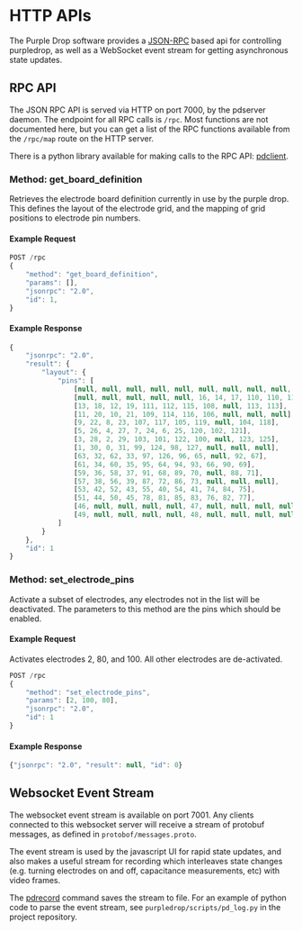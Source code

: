 # HTTP APIs

The Purple Drop software provides a [JSON-RPC](http://www.jsonrpc.org) based api for controlling purpledrop, as well as a WebSocket event stream for getting asynchronous state updates.

## RPC API

The JSON RPC API is served via HTTP on port 7000, by the pdserver daemon. The
endpoint for all RPC calls is `/rpc`. Most functions are not documented
here, but you can get a list of the RPC functions available from the `/rpc/map`
route on the HTTP server.

There is a python library available for making calls to the RPC API:
[pdclient](https://github.com/uwmisl/pdclient).

### Method: get_board_definition

Retrieves the electrode board definition currently in use by the purple drop. This defines the layout of the electrode grid, and the mapping of grid positions to electrode pin numbers.

#### Example Request

```javascript
POST /rpc
{
    "method": "get_board_definition",
    "params": [],
    "jsonrpc": "2.0",
    "id": 1,
}
```

#### Example Response

```javascript
{
    "jsonrpc": "2.0",
    "result": {
        "layout": {
            "pins": [
                [null, null, null, null, null, null, null, null, null, 113, 113],
                [null, null, null, null, null, 16, 14, 17, 110, 110, 113],
                [13, 18, 12, 19, 111, 112, 115, 108, null, 113, 113],
                [11, 20, 10, 21, 109, 114, 116, 106, null, null, null],
                [9, 22, 8, 23, 107, 117, 105, 119, null, 104, 118],
                [5, 26, 4, 27, 7, 24, 6, 25, 120, 102, 121],
                [3, 28, 2, 29, 103, 101, 122, 100, null, 123, 125],
                [1, 30, 0, 31, 99, 124, 98, 127, null, null, null],
                [63, 32, 62, 33, 97, 126, 96, 65, null, 92, 67],
                [61, 34, 60, 35, 95, 64, 94, 93, 66, 90, 69],
                [59, 36, 58, 37, 91, 68, 89, 70, null, 88, 71],
                [57, 38, 56, 39, 87, 72, 86, 73, null, null, null],
                [53, 42, 52, 43, 55, 40, 54, 41, 74, 84, 75],
                [51, 44, 50, 45, 78, 81, 85, 83, 76, 82, 77],
                [46, null, null, null, null, 47, null, null, null, null, 80],
                [49, null, null, null, null, 48, null, null, null, null, 79]
            ]
        }
    },
    "id": 1
}
```

### Method: set_electrode_pins

Activate a subset of electrodes, any electrodes not in the list will be deactivated. The parameters to this method are the pins which should be enabled.

#### Example Request

Activates electrodes 2, 80, and 100. All other electrodes are de-activated.

```javascript
POST /rpc
{
    "method": "set_electrode_pins",
    "params": [2, 100, 80],
    "jsonrpc": "2.0",
    "id": 1
}
```

#### Example Response

```javascript
{"jsonrpc": "2.0", "result": null, "id": 0}
```

## Websocket Event Stream

The websocket event stream is available on port 7001. Any clients connected to
this websocket server will receive a stream of protobuf messages, as defined in
`protobof/messages.proto`.

The event stream is used by the javascript UI for rapid state updates, and also
makes a useful stream for recording which interleaves state changes (e.g.
turning electrodes on and off, capacitance measurements, etc) with video frames.

The [pdrecord](pdrecord) command saves the stream to file. For an example of python
code to parse the event stream, see `purpledrop/scripts/pd_log.py` in the project
repository.